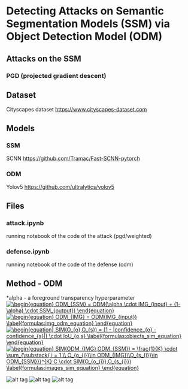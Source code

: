 # Detecting Attacks on Semantic Segmentation Models (SSM) via Object Detection Model (ODM)
## Attacks on the SSM
### PGD (projected gradient descent)

## Dataset
Cityscapes dataset
<a> https://www.cityscapes-dataset.com </a>
## Models
### SSM
SCNN <a>https://github.com/Tramac/Fast-SCNN-pytorch</a>
### ODM
Yolov5 <a>https://github.com/ultralytics/yolov5</a>

## Files
### attack.ipynb
running notebook of the code of the attack (pgd/weighted)
### defense.ipynb
running notebook of the code of the defense (odm)

## Method - ODM
*alpha - a foreground transparency hyperparameter
<a href="https://www.codecogs.com/eqnedit.php?latex=\begin{equation}&space;ODM_{SSM}&space;=&space;ODM(\alpha&space;\cdot&space;IMG_{input}&space;&plus;&space;(1-\alpha)&space;\cdot&space;SSM_{output})&space;\end{equation}" target="_blank"><img src="https://latex.codecogs.com/svg.latex?\begin{equation}&space;ODM_{SSM}&space;=&space;ODM(\alpha&space;\cdot&space;IMG_{input}&space;&plus;&space;(1-\alpha)&space;\cdot&space;SSM_{output})&space;\end{equation}" title="\begin{equation} ODM_{SSM} = ODM(\alpha \cdot IMG_{input} + (1-\alpha) \cdot SSM_{output}) \end{equation}" /></a> <br>
<a href="https://www.codecogs.com/eqnedit.php?latex=\begin{equation}&space;ODM_{IMG}&space;=&space;ODM(IMG_{input})&space;\label{formulas:img_odm_equation}&space;\end{equation}" target="_blank"><img src="https://latex.codecogs.com/svg.latex?\begin{equation}&space;ODM_{IMG}&space;=&space;ODM(IMG_{input})&space;\label{formulas:img_odm_equation}&space;\end{equation}" title="\begin{equation} ODM_{IMG} = ODM(IMG_{input}) \label{formulas:img_odm_equation} \end{equation}" /></a> <br>
<a href="https://www.codecogs.com/eqnedit.php?latex=\begin{equation}&space;SIM(O_{o},O_{s})&space;=&space;(1&space;-&space;|confidence_{o}&space;-&space;confidence_{s}|)&space;\cdot&space;IoU_{o,s}&space;\label{formulas:objects_sim_equation}&space;\end{equation}" target="_blank"><img src="https://latex.codecogs.com/svg.latex?\begin{equation}&space;SIM(O_{o},O_{s})&space;=&space;(1&space;-&space;|confidence_{o}&space;-&space;confidence_{s}|)&space;\cdot&space;IoU_{o,s}&space;\label{formulas:objects_sim_equation}&space;\end{equation}" title="\begin{equation} SIM(O_{o},O_{s}) = (1 - |confidence_{o} - confidence_{s}|) \cdot IoU_{o,s} \label{formulas:objects_sim_equation} \end{equation}" /></a><br>
<a href="https://www.codecogs.com/eqnedit.php?latex=\begin{equation}&space;SIM(ODM_{IMG},ODM_{SSM})&space;=&space;\frac{1}{K}&space;\cdot&space;\sum_{\substack{&space;i&space;=&space;1&space;\\&space;O_{o_{i}}\in&space;ODM_{IMG}\\O_{s_{i}}\in&space;ODM_{SSM}}}^{K}&space;C&space;\cdot&space;SIM(O_{o_{i}},O_{s_{i}})&space;\label{formulas:images_sim_equation}&space;\end{equation}" target="_blank"><img src="https://latex.codecogs.com/svg.latex?\begin{equation}&space;SIM(ODM_{IMG},ODM_{SSM})&space;=&space;\frac{1}{K}&space;\cdot&space;\sum_{\substack{&space;i&space;=&space;1&space;\\&space;O_{o_{i}}\in&space;ODM_{IMG}\\O_{s_{i}}\in&space;ODM_{SSM}}}^{K}&space;C&space;\cdot&space;SIM(O_{o_{i}},O_{s_{i}})&space;\label{formulas:images_sim_equation}&space;\end{equation}" title="\begin{equation} SIM(ODM_{IMG},ODM_{SSM}) = \frac{1}{K} \cdot \sum_{\substack{ i = 1 \\ O_{o_{i}}\in ODM_{IMG}\\O_{s_{i}}\in ODM_{SSM}}}^{K} C \cdot SIM(O_{o_{i}},O_{s_{i}}) \label{formulas:images_sim_equation} \end{equation}" /></a><br>

![alt tag](https://github.com/orel1212/MyWorks/blob/main/Deep%20Learning/SSM%20ODM/%E2%80%8F%E2%80%8Falpha.PNG)
![alt tag](https://github.com/orel1212/MyWorks/blob/main/Deep%20Learning/SSM%20ODM/%E2%80%8F%E2%80%8Fod_on_image.PNG)
![alt tag](https://github.com/orel1212/MyWorks/blob/main/Deep%20Learning/SSM%20ODM/%E2%80%8F%E2%80%8Fexamples.PNG)
